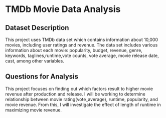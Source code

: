 # TMDb Movie Data Analysis

## Dataset Description
This project uses TMDb data set which contains information about 10,000 movies, including user ratings and revenue. 
The data set includes various information about each movie: popularity, budget, revenue, genre, keywords, 
taglines,runtime,vote counts, vote average, movie release date, cast, among other variables.

## Questions for Analysis
This project focuses on finding out which factors result to higher movie revenue after production and release. 
I will be working to determine relationship between movie rating(vote_average), runtime, popularity, and movie revenue. 
From this, I will investigate the effect of length of runtime in maximizing movie revenue.
